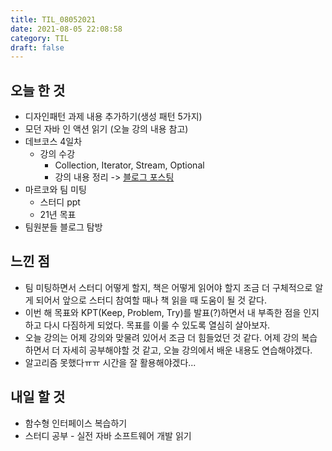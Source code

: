 ```yaml
---
title: TIL_08052021
date: 2021-08-05 22:08:58
category: TIL
draft: false
---
```


## 오늘 한 것

- 디자인패턴 과제 내용 추가하기(생성 패턴 5가지)
- 모던 자바 인 액션 읽기 (오늘 강의 내용 참고)
- 데브코스 4일차
  - 강의 수강
    - Collection, Iterator, Stream, Optional
    - 강의 내용 정리 -> [블로그 포스팅](https://hwanny.netlify.app/devcourse/collection-%EC%9D%B4%EC%95%BC%EA%B8%B0/)
- 마르코와 팀 미팅
  - 스터디 ppt
  - 21년 목표
- 팀원분들 블로그 탐방


## 느낀 점

- 팀 미팅하면서 스터디 어떻게 할지, 책은 어떻게 읽어야 할지 조금 더 구체적으로 알게 되어서 앞으로 스터디 참여할 때나 책 읽을 때 도움이 될 것 같다.
- 이번 해 목표와 KPT(Keep, Problem, Try)를 발표(?)하면서 내 부족한 점을 인지하고 다시 다짐하게 되었다. 목표를 이룰 수 있도록 열심히 살아보자.
- 오늘 강의는 어제 강의와 맞물려 있어서 조금 더 힘들었던 것 같다. 어제 강의 복습하면서 더 자세히 공부해야할 것 같고, 오늘 강의에서 배운 내용도 연습해야겠다.
- 알고리즘 못했다ㅠㅠ 시간을 잘 활용해야겠다...


## 내일 할 것

- 함수형 인터페이스 복습하기
- 스터디 공부 - 실전 자바 소프트웨어 개발 읽기